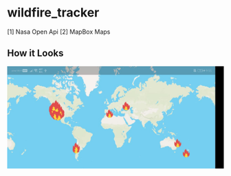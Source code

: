 # wildfire_tracker

[1] Nasa Open Api
[2] MapBox Maps

## How it Looks


![alt text](images/ss1.jpeg)